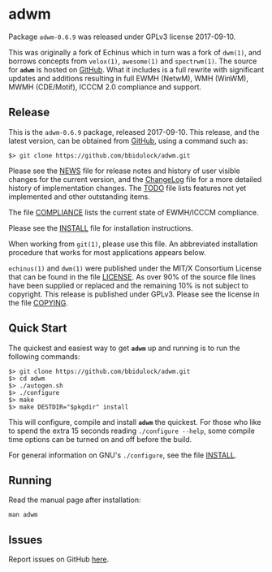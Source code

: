 [adwm -- read me first file.  2017-09-10]: #

adwm
===============

Package `adwm-0.6.9` was released under GPLv3 license 2017-09-10.

This was originally a fork of Echinus which in turn was a fork of `dwm(1)`, and
borrows concepts from `velox(1)`, `awesome(1)` and `spectrwm(1)`.  The source
for __`adwm`__ is hosted on [GitHub][1].  What it includes is a full
rewrite with significant updates and additions resulting in full EWMH (NetwM),
WMH (WinWM), MWMH (CDE/Motif), ICCCM 2.0 compliance and support.


Release
-------

This is the `adwm-0.6.9` package, released 2017-09-10.  This release, and
the latest version, can be obtained from [GitHub][1], using a command such as:

    $> git clone https://github.com/bbidulock/adwm.git

Please see the [NEWS][3] file for release notes and history of user visible
changes for the current version, and the [ChangeLog][4] file for a more
detailed history of implementation changes.  The [TODO][5] file lists features
not yet implemented and other outstanding items.

The file [COMPLIANCE][6] lists the current state of EWMH/ICCCM compliance.

Please see the [INSTALL][7] file for installation instructions.

When working from `git(1)`, please use this file.  An abbreviated
installation procedure that works for most applications appears below.

`echinus(1)` and `dwm(1)` were published under the MIT/X Consortium
License that can be found in the file [LICENSE][8].  As over 90% of the source
file lines have been supplied or replaced and the remaining 10% is not subject
to copyright.
This release is published under GPLv3.  Please see the license
in the file [COPYING][9].


Quick Start
-----------

The quickest and easiest way to get __`adwm`__ up and running is to run the
following commands:

    $> git clone https://github.com/bbidulock/adwm.git
    $> cd adwm
    $> ./autogen.sh
    $> ./configure
    $> make
    $> make DESTDIR="$pkgdir" install

This will configure, compile and install __`adwm`__ the quickest.  For those who
like to spend the extra 15 seconds reading `./configure --help`, some compile
time options can be turned on and off before the build.

For general information on GNU's `./configure`, see the file [INSTALL][7].


Running
-------

Read the manual page after installation:

    man adwm


Issues
------

Report issues on GitHub [here][2].



[1]: https://github.com/bbidulock/adwm
[2]: https://github.com/bbidulock/adwm/issues
[3]: https://github.com/bbidulock/adwm/blob/0.6.9/NEWS
[4]: https://github.com/bbidulock/adwm/blob/0.6.9/ChangeLog
[5]: https://github.com/bbidulock/adwm/blob/0.6.9/TODO
[6]: https://github.com/bbidulock/adwm/blob/0.6.9/COMPLIANCE
[7]: https://github.com/bbidulock/adwm/blob/0.6.9/INSTALL
[8]: https://github.com/bbidulock/adwm/blob/0.6.9/LICENSE
[9]: https://github.com/bbidulock/adwm/blob/0.6.9/COPYING

[ vim: set ft=markdown sw=4 tw=80 nocin nosi fo+=tcqlorn spell: ]: #
